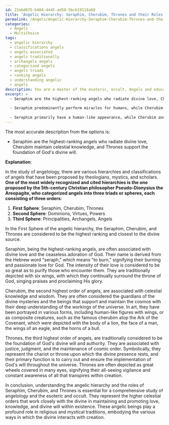 ```yaml
---
id: 23abd675-b404-4445-ad50-5bcb19118a68
title: 'Angelic Hierarchy: Seraphim, Cherubim, Thrones and their Roles'
permalink: /Angels/Angelic-Hierarchy-Seraphim-Cherubim-Thrones-and-their-Roles/
categories:
  - Angels
  - MultiChoice
tags:
  - angelic hierarchy
  - classifications angels
  - angels associated
  - angels traditionally
  - archangels angels
  - categorized angels
  - angels triads
  - ranking angels
  - understanding angelic
  - angels
description: You are a master of the esoteric, occult, Angels and education, you have written many textbooks on the subject. Respond to the multiple choice question first with the answer, then, fully explain the context of your rational, reasoning, and chain of thought in coming to the determination you have for that answer. Explain related concepts, formulas, or historical context relevant to this conclusion, giving a lesson on the topic to explain the reasoning afterwards.
excerpt: >
  - Seraphim are the highest-ranking angels who radiate divine love, Cherubim maintain celestial knowledge, and Thrones support the foundation of God's divine will
  
  - Seraphim predominantly perform miracles for humans, while Cherubim and Thrones are primarily involved in battles against evil forces
  
  - Seraphim primarily have a human-like appearance, while Cherubim and Thrones take on more abstract, symbolic forms
---
```


The most accurate description from the options is:

- Seraphim are the highest-ranking angels who radiate divine love, Cherubim maintain celestial knowledge, and Thrones support the foundation of God's divine will.

**Explanation**:

In the study of angelology, there are various hierarchies and classifications of angels that have been proposed by theologians, mystics, and scholars. **One of the most widely recognized and cited hierarchies is the one proposed by the 5th-century Christian philosopher Pseudo-Dionysius the Areopagite, who categorized angels into three triads or spheres, each consisting of three orders**:

1. **First Sphere**: Seraphim, Cherubim, Thrones
2. **Second Sphere**: Dominions, Virtues, Powers
3. **Third Sphere**: Principalities, Archangels, Angels

In the First Sphere of the angelic hierarchy, the Seraphim, Cherubim, and Thrones are considered to be the highest ranking and closest to the divine source.

Seraphim, being the highest-ranking angels, are often associated with divine love and the ceaseless adoration of God. Their name is derived from the Hebrew word "seraph," which means "to burn," signifying their burning and passionate love for God. The intensity of their love is considered to be so great as to purify those who encounter them. They are traditionally depicted with six wings, with which they continually surround the throne of God, singing praises and proclaiming His glory.

Cherubim, the second highest order of angels, are associated with celestial knowledge and wisdom. They are often considered the guardians of the divine mysteries and the beings that support and maintain the cosmos with their deep understanding of the workings of the universe. In art, they have been portrayed in various forms, including human-like figures with wings, or as composite creatures, such as the famous cherubim atop the Ark of the Covenant, which were depicted with the body of a lion, the face of a man, the wings of an eagle, and the horns of a bull.

Thrones, the third highest order of angels, are traditionally considered to be the foundation of God's divine will and authority. They are associated with justice, judgment, and the maintenance of cosmic order. Symbolically, they represent the chariot or throne upon which the divine presence rests, and their primary function is to carry out and ensure the implementation of God's will throughout the universe. Thrones are often depicted as great wheels covered in many eyes, signifying their all-seeing vigilance and constant awareness of all that transpires within creation.

In conclusion, understanding the angelic hierarchy and the roles of Seraphim, Cherubim, and Thrones is essential for a comprehensive study of angelology and the esoteric and occult. They represent the higher celestial orders that work closely with the divine in maintaining and promoting love, knowledge, and divine will within existence. These angelic beings play a profound role in religious and mystical traditions, embodying the various ways in which the divine interacts with creation.
